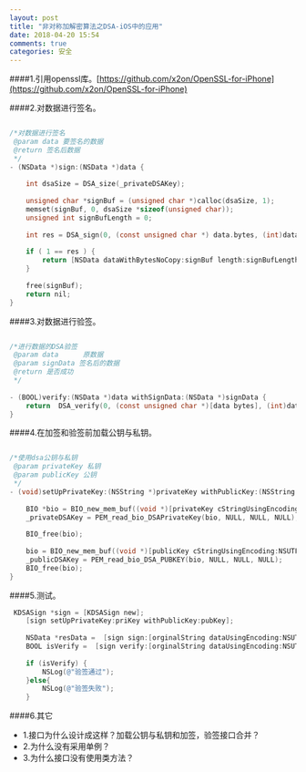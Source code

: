 ```yaml
---
layout: post
title: "非对称加解密算法之DSA-iOS中的应用"
date: 2018-04-20 15:54
comments: true
categories: 安全
---
```



####1.引用openssl库。[https://github.com/x2on/OpenSSL-for-iPhone](https://github.com/x2on/OpenSSL-for-iPhone)

<!--more-->

####2.对数据进行签名。

```objective-c

/*对数据进行签名
 @param data 要签名的数据
 @return 签名后数据
 */
- (NSData *)sign:(NSData *)data {
    
    int dsaSize = DSA_size(_privateDSAKey);
    
    unsigned char *signBuf = (unsigned char *)calloc(dsaSize, 1);
    memset(signBuf, 0, dsaSize *sizeof(unsigned char));
    unsigned int signBufLength = 0;
    
    int res = DSA_sign(0, (const unsigned char *) data.bytes, (int)data.length, signBuf, &signBufLength, _privateDSAKey);
    
    if ( 1 == res ) {
        return [NSData dataWithBytesNoCopy:signBuf length:signBufLength];
    }
    
    free(signBuf);
    return nil;
}

```

####3.对数据进行验签。

```objective-c

/*进行数据的DSA验签
 @param data      原数据
 @param signData 签名后的数据
 @return 是否成功
 */
 
- (BOOL)verify:(NSData *)data withSignData:(NSData *)signData {
    return  DSA_verify(0, (const unsigned char *)[data bytes], (int)data.length,  (const unsigned char *)[signData bytes], (int)signData.length, _publicDSAKey) == 1;
}

```

####4.在加签和验签前加载公钥与私钥。

```objective-c

/*使用dsa公钥与私钥
 @param privateKey 私钥
 @param publicKey 公钥
 */
- (void)setUpPrivateKey:(NSString *)privateKey withPublicKey:(NSString *)publicKey {
    
    BIO *bio = BIO_new_mem_buf((void *)[privateKey cStringUsingEncoding:NSUTF8StringEncoding], -1);
    _privateDSAKey = PEM_read_bio_DSAPrivateKey(bio, NULL, NULL, NULL);
    
    BIO_free(bio);
    
    bio = BIO_new_mem_buf((void *)[publicKey cStringUsingEncoding:NSUTF8StringEncoding], -1);
    _publicDSAKey = PEM_read_bio_DSA_PUBKEY(bio, NULL, NULL, NULL);
    BIO_free(bio);
}
```

####5.测试。
```objective-c
 KDSASign *sign = [KDSASign new];
    [sign setUpPrivateKey:priKey withPublicKey:pubKey];
    
    NSData *resData =  [sign sign:[orginalString dataUsingEncoding:NSUTF8StringEncoding]];
    BOOL isVerify =  [sign verify:[orginalString dataUsingEncoding:NSUTF8StringEncoding] withSignData:resData];
    
    if (isVerify) {
        NSLog(@"验签通过");
    }else{
        NSLog(@"验签失败");
    }

```

####6.其它
* 1.接口为什么设计成这样？加载公钥与私钥和加签，验签接口合并？
* 2.为什么没有采用单例？
* 3.为什么接口没有使用类方法？
